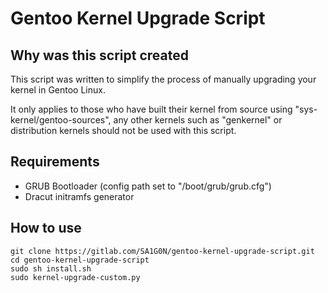 # Gentoo Kernel Upgrade Script


## Why was this script created

This script was written to simplify the process of manually upgrading your kernel in Gentoo Linux.

It only applies to those who have built their kernel from source using "sys-kernel/gentoo-sources", any other kernels such as "genkernel" or distribution kernels should not be used with this script.

## Requirements
* GRUB Bootloader (config path set to "/boot/grub/grub.cfg")
* Dracut initramfs generator

## How to use

```
git clone https://gitlab.com/SA1G0N/gentoo-kernel-upgrade-script.git
cd gentoo-kernel-upgrade-script
sudo sh install.sh
sudo kernel-upgrade-custom.py
```
